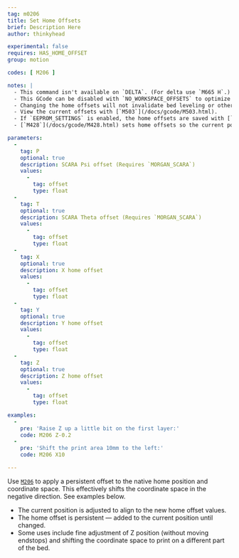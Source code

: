 ```yaml
---
tag: m0206
title: Set Home Offsets
brief: Description Here
author: thinkyhead

experimental: false
requires: HAS_HOME_OFFSET
group: motion

codes: [ M206 ]

notes: |
  - This command isn't available on `DELTA`. (For delta use `M665 H`.)
  - This GCode can be disabled with `NO_WORKSPACE_OFFSETS` to optimize movement.
  - Changing the home offsets will not invalidate bed leveling or other saved data.
  - View the current offsets with [`M503`](/docs/gcode/M503.html).
  - If `EEPROM_SETTINGS` is enabled, the home offsets are saved with [`M500`](/docs/gcode/M500.html), loaded with [`M501`](/docs/gcode/M501.html), and reset with [`M502`](/docs/gcode/M502.html).
  - [`M428`](/docs/gcode/M428.html) sets home offsets so the current position aligns to the native home position.

parameters:
  -
    tag: P
    optional: true
    description: SCARA Psi offset (Requires `MORGAN_SCARA`)
    values:
      -
        tag: offset
        type: float
  -
    tag: T
    optional: true
    description: SCARA Theta offset (Requires `MORGAN_SCARA`)
    values:
      -
        tag: offset
        type: float
  -
    tag: X
    optional: true
    description: X home offset
    values:
      -
        tag: offset
        type: float
  -
    tag: Y
    optional: true
    description: Y home offset
    values:
      -
        tag: offset
        type: float
  -
    tag: Z
    optional: true
    description: Z home offset
    values:
      -
        tag: offset
        type: float

examples:
  -
    pre: 'Raise Z up a little bit on the first layer:'
    code: M206 Z-0.2
  -
    pre: 'Shift the print area 10mm to the left:'
    code: M206 X10

---
```


Use [`M206`](/docs/gcode/M206.html) to apply a persistent offset to the native home position and coordinate space. This effectively shifts the coordinate space in the negative direction. See examples below.

- The current position is adjusted to align to the new home offset values.
- The home offset is persistent — added to the current position until changed.
- Some uses include fine adjustment of Z position (without moving endstops) and shifting the coordinate space to print on a different part of the bed.

